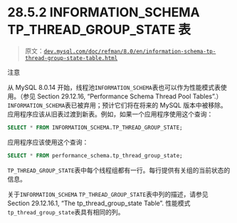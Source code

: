 # 28.5.2 INFORMATION_SCHEMA TP_THREAD_GROUP_STATE 表

> 原文：[`dev.mysql.com/doc/refman/8.0/en/information-schema-tp-thread-group-state-table.html`](https://dev.mysql.com/doc/refman/8.0/en/information-schema-tp-thread-group-state-table.html)

注意

从 MySQL 8.0.14 开始，线程池`INFORMATION_SCHEMA`表也可以作为性能模式表使用。（参见 Section 29.12.16, “Performance Schema Thread Pool Tables”.）`INFORMATION_SCHEMA`表已被弃用；预计它们将在将来的 MySQL 版本中被移除。应用程序应该从旧表过渡到新表。例如，如果一个应用程序使用这个查询：

```sql
SELECT * FROM INFORMATION_SCHEMA.TP_THREAD_GROUP_STATE;
```

应用程序应该使用这个查询：

```sql
SELECT * FROM performance_schema.tp_thread_group_state;
```

`TP_THREAD_GROUP_STATE`表中每个线程组都有一行。每行提供有关组的当前状态的信息。

关于`INFORMATION_SCHEMA` `TP_THREAD_GROUP_STATE`表中列的描述，请参见 Section 29.12.16.1, “The tp_thread_group_state Table”. 性能模式`tp_thread_group_state`表具有相同的列。
